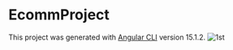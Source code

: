 # EcommProject

This project was generated with [Angular CLI](https://github.com/angular/angular-cli) version 15.1.2.
![1st](https://user-images.githubusercontent.com/96011023/224228129-13955a98-2af5-4347-8917-7e8fdadf70de.jpeg)

